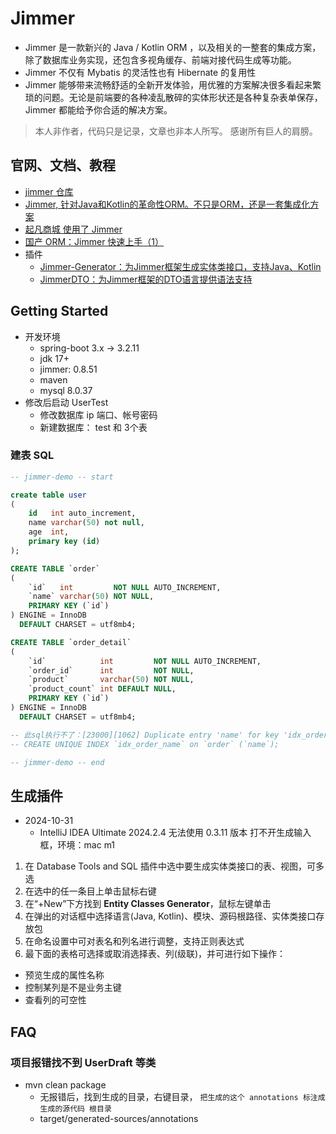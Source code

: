 # Jimmer

- Jimmer 是一款新兴的 Java / Kotlin ORM ，以及相关的一整套的集成方案，除了数据库业务实现，还包含多视角缓存、前端对接代码生成等功能。
- Jimmer 不仅有 Mybatis 的灵活性也有 Hibernate 的复用性
- Jimmer 能够带来流畅舒适的全新开发体验，用优雅的方案解决很多看起来繁琐的问题。无论是前端要的各种凌乱散碎的实体形状还是各种复杂表单保存，Jimmer
  都能给予你合适的解决方案。

> 本人非作者，代码只是记录，文章也非本人所写。
> 感谢所有巨人的肩膀。

## 官网、文档、教程

- [jimmer 仓库](https://github.com/babyfish-ct/jimmer)
- [Jimmer, 针对Java和Kotlin的革命性ORM。不只是ORM，还是一套集成化方案](https://babyfish-ct.github.io/jimmer-doc/zh/docs/overview/introduction)
- [起凡商城 使用了 Jimmer](https://www.jarcheng.top/blog/project/qifan-mall/#java%E6%9C%8D%E5%8A%A1%E7%AB%AF)
- [国产 ORM：Jimmer 快速上手（1） ](https://blog.csdn.net/m0_61477480/article/details/134839101)
- 插件
    - [Jimmer-Generator：为Jimmer框架生成实体类接口，支持Java、Kotlin](https://plugins.jetbrains.com/plugin/20156-jimmer-generator)
    - [JimmerDTO：为Jimmer框架的DTO语言提供语法支持](https://plugins.jetbrains.com/plugin/22618-jimmerdto)

## Getting Started

- 开发环境
    - spring-boot 3.x -> 3.2.11
    - jdk 17+
    - jimmer: 0.8.51
    - maven
    - mysql 8.0.37
- 修改后启动 UserTest
    - 修改数据库 ip 端口、帐号密码
    - 新建数据库： test 和 3个表

### 建表 SQL

```sql
-- jimmer-demo -- start

create table user
(
    id   int auto_increment,
    name varchar(50) not null,
    age  int,
    primary key (id)
);

CREATE TABLE `order`
(
    `id`   int         NOT NULL AUTO_INCREMENT,
    `name` varchar(50) NOT NULL,
    PRIMARY KEY (`id`)
) ENGINE = InnoDB
  DEFAULT CHARSET = utf8mb4;

CREATE TABLE `order_detail`
(
    `id`            int         NOT NULL AUTO_INCREMENT,
    `order_id`      int         NOT NULL,
    `product`       varchar(50) NOT NULL,
    `product_count` int DEFAULT NULL,
    PRIMARY KEY (`id`)
) ENGINE = InnoDB
  DEFAULT CHARSET = utf8mb4;

-- 此sql执行不了：[23000][1062] Duplicate entry 'name' for key 'idx_order_name'
-- CREATE UNIQUE INDEX `idx_order_name` on `order` (`name`);

-- jimmer-demo -- end

```

## 生成插件

- 2024-10-31
    - IntelliJ IDEA Ultimate 2024.2.4 无法使用 0.3.11 版本 打不开生成输入框，环境：mac m1

1. 在 Database Tools and SQL 插件中选中要生成实体类接口的表、视图，可多选
2. 在选中的任一条目上单击鼠标右键
3. 在“+New”下方找到 **Entity Classes Generator**，鼠标左键单击
4. 在弹出的对话框中选择语言(Java, Kotlin)、模块、源码根路径、实体类接口存放包
5. 在命名设置中可对表名和列名进行调整，支持正则表达式
6. 最下面的表格可选择或取消选择表、列(级联)，并可进行如下操作：

- 预览生成的属性名称
- 控制某列是不是业务主键
- 查看列的可空性

## FAQ

### 项目报错找不到 UserDraft 等类

- mvn clean package
    - 无报错后，找到生成的目录，右键目录， `把生成的这个 annotations 标注成 生成的源代码 根目录`
    - target/generated-sources/annotations
